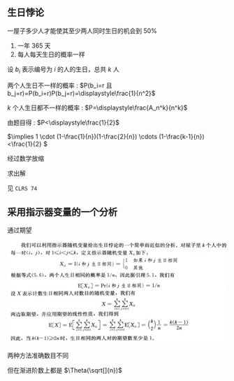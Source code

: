 ## 生日悖论
一屋子多少人才能使其至少两人同时生日的机会到 50%

1. 一年 365 天
2. 每人每天生日的概率一样

设 $b_i$ 表示编号为 $i$ 的人的生日，总共 $k$ 人

两个人生日不一样的概率 : $P(b_i=r 且 b_j=r)=P(b_i=r)P(b_j=r)=\displaystyle\frac{1}{n^2}$

$k$ 个人生日都不一样的概率 : $P=\displaystyle\frac{A_n^k}{n^k}$

由题目得 : $P<\displaystyle\frac{1}{2}$

$\implies 1 \cdot (1-\frac{1}{n})(1-\frac{2}{n}) \cdots (1-\frac{k-1}{n})<\frac{1}{2} $

经过数学放缩

求出解

见 `CLRS 74`

## 采用指示器变量的一个分析

通过期望

![](image/2022-03-30-17-54-34.png)

两种方法准确数目不同

但在渐进阶数上都是 $\Theta(\sqrt[]{n})$